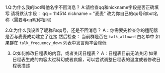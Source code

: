 1.Q:为什么我的bot叫他名字不回消息？
A:请检查qq和nickname字段是否正确填写
请将默认字段：
qq = 114514
nickname = "麦麦"
改为你自己的qq号和bot名称（需要与qq昵称相同）

2.Q:为什么我设置了昵称和qq号，还是不回消息？
A：你需要先检查你的适配器是否与麦麦成功建立了连接
然后检查：
当前群是否在 `talk_allowed` 白名单中
如果群在 `talk_frequency_down` 列表中发言频率会降低

3. Q:如何修改日程表的内容，或者关闭日程表？
A：日程表目前无法关闭
如果日程表生成的内容太过科幻或者疯癫，可以尝试调整日程表的温度或者修改日程表描述


